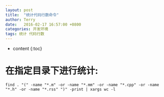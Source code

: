 ```yaml
---
layout: post
title:  "统计代码行数命令"
author: Terry
date:   2016-02-17 16:57:00 +0800
categories: 开发环境
tags: 统计 代码行数
---
```


* content
{:toc}

# 在指定目录下进行统计: 

```shell
find . "(" -name "*.m" -or -name "*.mm" -or -name "*.cpp" -or -name "*.h" -or -name "*.rss" ")" -print | xargs wc -l
```

